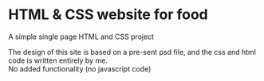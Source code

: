 # HTML & CSS website for food
A simple single page HTML and CSS project

The design of this site is based on a pre-sent psd file, and the css and html code is written entirely by me.<br> No added functionality (no javascript code)
